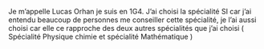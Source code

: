 

<!---
Lucasorhan/Lucasorhan is a ✨ special ✨ repository because its `README.md` (this file) appears on your GitHub profile.
You can click the Preview link to take a look at your changes.
--->
Je m’appelle Lucas Orhan je suis en 1G4.
J’ai choisi la spécialité SI car j’ai entendu beaucoup de personnes me conseiller cette spécialité,
je l’ai aussi choisi car elle ce rapproche des deux autres spécialités que j’ai choisi ( Spécialité Physique chimie et spécialité Mathématique )
